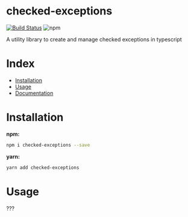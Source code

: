 # checked-exceptions
[![Build Status](https://travis-ci.com/tusharmath/checked-exceptions.svg?branch=master)](https://travis-ci.com/tusharmath/checked-exceptions)
![npm](https://img.shields.io/npm/v/checked-exceptions.svg)

A utility library to create and manage checked exceptions in typescript

# Index
  - [Installation](#installation)
  - [Usage](#usage)
  - [Documentation](https://tusharmath.com/checked-exceptions)

# Installation

**npm:**
```bash
npm i checked-exceptions --save
```

**yarn:**
```bash
yarn add checked-exceptions
```

# Usage
???
